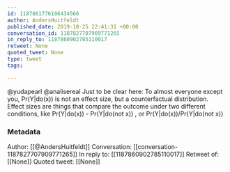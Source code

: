 ```yaml
---
id: 1187861776106434566
author: AndersHuitfeldt
published_date: 2019-10-25 22:41:31 +00:00
conversation_id: 1187827707909771265
in_reply_to: 1187860902785110017
retweet: None
quoted_tweet: None
type: tweet
tags:

---
```


@yudapearl @analisereal Just to be clear here: To almost everyone except you, Pr(Y|do(x)) is not an effect size, but a counterfactual distribution. Effect sizes are things that compare the outcome under two different conditions, like Pr(Y|do(x))  - Pr(Y|do(not x)) , or Pr(Y|do(x))/Pr(Y|do(not x))

### Metadata

Author: [[@AndersHuitfeldt]]
Conversation: [[conversation-1187827707909771265]]
In reply to: [[1187860902785110017]]
Retweet of: [[None]]
Quoted tweet: [[None]]
